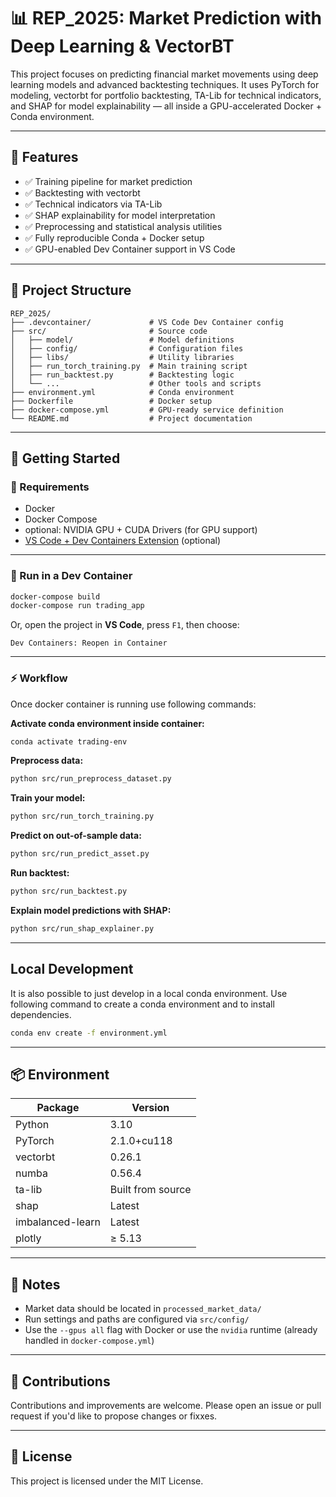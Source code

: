 # 📊 REP_2025: Market Prediction with Deep Learning & VectorBT

This project focuses on predicting financial market movements using deep learning models and advanced backtesting techniques. It uses PyTorch for modeling, vectorbt for portfolio backtesting, TA-Lib for technical indicators, and SHAP for model explainability — all inside a GPU-accelerated Docker + Conda environment.

---

## 🧠 Features

- ✅ Training pipeline for market prediction 
- ✅ Backtesting with vectorbt 
- ✅ Technical indicators via TA-Lib
- ✅ SHAP explainability for model interpretation
- ✅ Preprocessing and statistical analysis utilities
- ✅ Fully reproducible Conda + Docker setup
- ✅ GPU-enabled Dev Container support in VS Code

---

## 📁 Project Structure

```
REP_2025/
├── .devcontainer/             # VS Code Dev Container config
├── src/                       # Source code
│   ├── model/                 # Model definitions
│   ├── config/                # Configuration files
│   ├── libs/                  # Utility libraries
│   ├── run_torch_training.py  # Main training script
│   ├── run_backtest.py        # Backtesting logic
│   └── ...                    # Other tools and scripts
├── environment.yml            # Conda environment
├── Dockerfile                 # Docker setup
├── docker-compose.yml         # GPU-ready service definition
└── README.md                  # Project documentation
```

---

## 🚀 Getting Started

### 🔧 Requirements

- Docker
- Docker Compose
- optional: NVIDIA GPU + CUDA Drivers (for GPU support)
- [VS Code + Dev Containers Extension](https://marketplace.visualstudio.com/items?itemName=ms-vscode-remote.remote-containers) (optional)

---

### 🐳 Run in a Dev Container

```bash
docker-compose build
docker-compose run trading_app
```

Or, open the project in **VS Code**, press `F1`, then choose:

```
Dev Containers: Reopen in Container
```

---

### ⚡ Workflow

Once docker container is running use following commands:

**Activate conda environment inside container:**

```bash
conda activate trading-env
```

**Preprocess data:**

```bash
python src/run_preprocess_dataset.py
```


**Train your model:**

```bash
python src/run_torch_training.py
```

**Predict on out-of-sample data:**

```bash
python src/run_predict_asset.py
```

**Run backtest:**

```bash
python src/run_backtest.py
```

**Explain model predictions with SHAP:**

```bash
python src/run_shap_explainer.py
```
---

## Local Development

It is also possible to just develop in a local conda environment.
Use following command to create a conda environment and to install dependencies.

```bash
conda env create -f environment.yml
```


---

## 📦 Environment

| Package        | Version        |
|----------------|----------------|
| Python         | 3.10           |
| PyTorch        | 2.1.0+cu118     |
| vectorbt       | 0.26.1         |
| numba          | 0.56.4         |
| ta-lib         | Built from source |
| shap           | Latest         |
| imbalanced-learn | Latest       |
| plotly         | ≥ 5.13         |

---

## 📎 Notes

- Market data should be located in `processed_market_data/`
- Run settings and paths are configured via `src/config/`
- Use the `--gpus all` flag with Docker or use the `nvidia` runtime (already handled in `docker-compose.yml`)

---

## 🤝 Contributions

Contributions and improvements are welcome.
Please open an issue or pull request if you'd like to propose changes or fixxes.

---

## 📝 License

This project is licensed under the MIT License.
